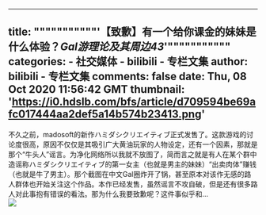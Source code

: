 
---
title: """""""""""'【致歉】有一个给你课金的妹妹是什么体验？_Gal游理论及其周边43_'"""""""""""
categories: 
    - 社交媒体
    - bilibili - 专栏文集
author: bilibili - 专栏文集
comments: false
date: Thu, 08 Oct 2020 11:56:42 GMT
thumbnail: 'https://i0.hdslb.com/bfs/article/d709594be69afc017444aa2def5a14b574b23413.png'
---

<div>   
不久之前，madosoft的新作ハミダシクリエイティブ正式发售了。这款游戏的讨论度很高，原因不仅仅是其吸引广大黄油玩家的人物设定，还有一个因素，那就是那个“牛头人”谣言。为净化网络所以我就不放图了，简而言之就是有人在某个群中造谣称ハミダシクリエイティブ的第一女主（也就是男主的妹妹）“出卖肉体”赚钱（也就是牛了男主）。那个截图在中文Gal圈炸开了锅，甚至原本对该作无感的路人群体也开始关注这个作品。本作已经发售，虽然谣言不攻自破，但是还有很多路人对此事抱有错误的看法。那为什么我要致歉呢？这件事似乎和…<br><img src="https://i0.hdslb.com/bfs/article/d709594be69afc017444aa2def5a14b574b23413.png" referrerpolicy="no-referrer">  
</div>
            